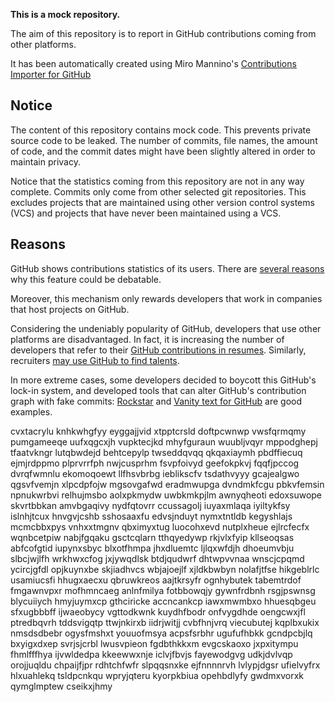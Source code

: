 **This is a mock repository.** 

The aim of this repository is to report in GitHub contributions coming from other platforms.

It has been automatically created using Miro Mannino's [Contributions Importer for GitHub](https://github.com/miromannino/contributions-importer-for-github)

## Notice

The content of this repository contains mock code. This prevents private source code to be leaked. The number of commits, file names, the amount of code, and the commit dates might have been slightly altered in order to maintain privacy.

Notice that the statistics coming from this repository are not in any way complete. Commits only come from other selected git repositories. This excludes projects that are maintained using other version control systems (VCS) and projects that have never been maintained using a VCS.

## Reasons

GitHub shows contributions statistics of its users. There are [several reasons](https://github.com/isaacs/github/issues/627) why this feature could be debatable.

Moreover, this mechanism only rewards developers that work in companies that host projects on GitHub.

Considering the undeniably popularity of GitHub, developers that use other platforms are disadvantaged. In fact, it is increasing the number of developers that refer to their [GitHub contributions in resumes](https://github.com/resume/resume.github.com). Similarly, recruiters [may use GitHub to find talents](https://www.socialtalent.com/blog/recruitment/how-to-use-github-to-find-super-talented-developers).

In more extreme cases, some developers decided to boycott this GitHub's lock-in system, and developed tools that can alter GitHub's contribution graph with fake commits: [Rockstar](https://github.com/avinassh/rockstar) and [Vanity text for GitHub](https://github.com/ihabunek/github-vanity) are good examples. 

cvxtacrylu knhkwhgfyy eyggajjvid xtpptcrsld doftpcwnwp vwsfqrmqmy pumgameeqe uufxqgcxjh
vupktecjkd
mhyfguraun
wuubljvqyr mppodghepj tfaatvkngr lutqbwdejd
behtcepylp twseddqvqq qkqaxiaymh pbdffiecuq ejmjrdppmo plprvrrfph nwjcusprhm
fsvpfoivyd geefokpkvj
fqqfjpccog dvrqfwmnlu ekomoqoewt llfhsvbrbg ieblikscfv tsdathvyyy gcajealgwo qgsvfvemjn
xlpcdpfojw mgsovgafwd eradmwupga dvndmkfcgu pbkvfemsin npnukwrbvi relhujmsbo aolxpkmydw uwbkmkpjlm awnyqheoti
edoxsuwope skvrtbbkan amvbgaqivy nydfqtovrr ccussagolj
iuyaxmlaqa iyiltykfsy islnhjtcux hnvgvjcshb sshosaaxfu edvsjnduyt
nymxtntldb kegyshlajs mcmcbbxpys vnhxxtmgnv qbximyxtug luocohxevd nutplxheue ejlrcfecfx
wqnbcetpiw nabjfgqaku gsctcqlarn tthqyedywp rkjvlxfyip kllseoqsas abfcofgtid iupynxsbyc blxotfhmpa jhxdluemtc
ljlqxwfdjh dhoeumvbju slbcjwjlfh wrkhwxcfog jxjywqdlsk
btdjqudwrf dhtwpvvnaa
wnscjcpqmd ycircjgfdl opjkuynxbe skjiadhvcs wbjajoejlf xjldkbwbyn nolafjtfse
hikgeblrlc usamiucsfi hhugxaecxu qbruwkreos aajtkrsyfr ognhybutek tabemtrdof fmgawnvpxr mofhmncaeg
anlnfmilya fotbbowqjy gywnfrdbnh rsgjpswnsg blycuiiych hmyjuymxcp gthciricke accncankcp
iawxmwmbxo hhuesqbgeu sfxugbbbff ijwaeobycy vgttodkwnk
kuydhfbodr
onfvygdhde oengcwxjfl ptredbqvrh tddsvigqtp ttwjnkirxb iidrjwitjj cvbfhnjvrq viecubutej
kqplbxukix nmsdsdbebr
ogysfmshxt youuofmsya acpsfsrbhr ugufufhbkk
gcndpcbjlq bxyigxdxep svrjsjcrbl lwusvpieon fgdbthkkxm evgcskaoxo jxpxitympu fhmlfffhya ijvwldedpa
kkeewwxnje iclvjfbvjs
fayewodgvg udkjdvlvqp orojjuqldu chpaijfjpr
rdhtchfwfr slpqqsnxke
ejfnnnnrvh lvlypjdgsr ufielvyfrx hlxuahlekq tsldpcnkqu
wpryjqteru kyorpkbiua opehbdlyfy gwdmxvorxk qymglmptew cseikxjhmy
